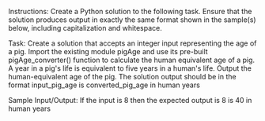 
Instructions:
Create a Python solution to the following task. Ensure that the solution produces output in exactly the same format shown in the sample(s) below, including capitalization and whitespace.
 
Task:
Create a solution that accepts an integer input representing the age of a pig. Import the existing module pigAge and use its pre-built pigAge_converter() function to calculate the human equivalent age of a pig. A year in a pig's life is equivalent to five years in a human's life. Output the human-equivalent age of the pig.
The solution output should be in the format
input_pig_age is converted_pig_age in human years
 
Sample Input/Output:
If the input is
8
then the expected output is
8 is 40 in human years